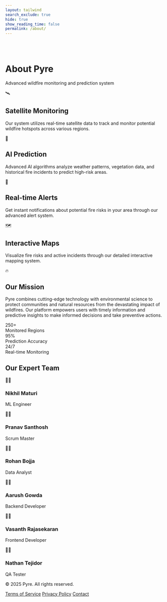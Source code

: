 ```yaml
---
layout: tailwind
search_exclude: true
hide: true
show_reading_time: false
permalink: /about/
---
```


<!-- NOTE: I removed that part from the class part of the overall div, when switching to the base layout -->
<!-- style="background-image: url('https://cdnjs.cloudflare.com/ajax/libs/particles.js/2.0.0/particles.min.js'); background-size: cover;" -->
<div class="min-h-screen bg-black text-gray-200">
  <!-- <div class="absolute inset-0 bg-black bg-opacity-90 z-0" style="background-image: radial-gradient(circle, rgba(255, 100, 50, 0.1) 1px, transparent 1px); background-size: 30px 30px;"></div> -->

  <br>
  <br>

  <!-- Main Content -->
  <div class="relative z-10 container mx-auto px-4 py-12">
    <!-- Header -->
    <div class="text-center mb-12">
      <h1 class="text-4xl font-bold text-white mb-2">About Pyre</h1>
      <p class="text-xl text-gray-400">Advanced wildfire monitoring and prediction system</p>
    </div>
    <div class="grid md:grid-cols-2 gap-6 mb-12">
      <!-- Satellite Monitoring -->
      <div class="bg-gray-900 bg-opacity-80 backdrop-blur-sm p-6 rounded-lg border border-gray-800 hover:border-orange-900 transition duration-300">
        <div class="flex items-center mb-4">
          <span class="text-orange-500 text-2xl mr-3">🛰️</span>
          <h2 class="text-xl font-semibold text-white">Satellite Monitoring</h2>
        </div>
        <p class="text-gray-400">
          Our system utilizes real-time satellite data to track and monitor potential wildfire hotspots across various regions.
        </p>
      </div>
      <div class="bg-gray-900 bg-opacity-80 backdrop-blur-sm p-6 rounded-lg border border-gray-800 hover:border-orange-900 transition duration-300">
        <div class="flex items-center mb-4">
          <span class="text-orange-500 text-2xl mr-3">🤖</span>
          <h2 class="text-xl font-semibold text-white">AI Prediction</h2>
        </div>
        <p class="text-gray-400">
          Advanced AI algorithms analyze weather patterns, vegetation data, and historical fire incidents to predict high-risk areas.
        </p>
      </div>
      <div class="bg-gray-900 bg-opacity-80 backdrop-blur-sm p-6 rounded-lg border border-gray-800 hover:border-orange-900 transition duration-300">
        <div class="flex items-center mb-4">
          <span class="text-orange-500 text-2xl mr-3">🔔</span>
          <h2 class="text-xl font-semibold text-white">Real-time Alerts</h2>
        </div>
        <p class="text-gray-400">
          Get instant notifications about potential fire risks in your area through our advanced alert system.
        </p>
      </div>
      <div class="bg-gray-900 bg-opacity-80 backdrop-blur-sm p-6 rounded-lg border border-gray-800 hover:border-orange-900 transition duration-300">
        <div class="flex items-center mb-4">
          <span class="text-orange-500 text-2xl mr-3">🗺️</span>
          <h2 class="text-xl font-semibold text-white">Interactive Maps</h2>
        </div>
        <p class="text-gray-400">
          Visualize fire risks and active incidents through our detailed interactive mapping system.
        </p>
      </div>
    </div>
    <div class="bg-gradient-to-r from-orange-900 to-red-900 bg-opacity-40 p-8 rounded-lg mb-12">
      <div class="flex items-center mb-4">
        <span class="text-orange-400 text-2xl mr-3">🔥</span>
        <h2 class="text-2xl font-bold text-white">Our Mission</h2>
      </div>
      <p class="text-gray-200 leading-relaxed">
        Pyre combines cutting-edge technology with environmental science to protect communities and natural resources from the devastating impact of wildfires. Our platform empowers users with timely information and predictive insights to make informed decisions and take preventive actions.
      </p>
    </div>
    <div class="grid md:grid-cols-3 gap-6 mb-16">
      <div class="bg-gray-900 bg-opacity-60 p-6 rounded-lg text-center">
        <div class="text-orange-500 text-3xl font-bold mb-2">250+</div>
        <div class="text-gray-400">Monitored Regions</div>
      </div>
      <div class="bg-gray-900 bg-opacity-60 p-6 rounded-lg text-center">
        <div class="text-orange-500 text-3xl font-bold mb-2">95%</div>
        <div class="text-gray-400">Prediction Accuracy</div>
      </div>
      <div class="bg-gray-900 bg-opacity-60 p-6 rounded-lg text-center">
        <div class="text-orange-500 text-3xl font-bold mb-2">24/7</div>
        <div class="text-gray-400">Real-time Monitoring</div>
      </div>
    </div>
    <div class="mb-16">
      <h2 class="text-2xl font-bold text-white text-center mb-8">Our Expert Team</h2>
      <div class="grid md:grid-cols-3 gap-8">
        <div class="text-center">
          <div class="w-32 h-32 mx-auto mb-4 rounded-full bg-gradient-to-br from-gray-700 to-gray-900 flex items-center justify-center text-orange-500 text-4xl">
            👨‍🔬
          </div>
          <h3 class="text-lg font-semibold text-white">Nikhil Maturi</h3>
          <p class="text-gray-400">ML Engineer</p>
        </div>
        <div class="text-center">
          <div class="w-32 h-32 mx-auto mb-4 rounded-full bg-gradient-to-br from-gray-700 to-gray-900 flex items-center justify-center text-orange-500 text-4xl">
            👨‍🔬
          </div>
          <h3 class="text-lg font-semibold text-white">Pranav Santhosh</h3>
          <p class="text-gray-400">Scrum Master</p>
        </div>
        <div class="text-center">
          <div class="w-32 h-32 mx-auto mb-4 rounded-full bg-gradient-to-br from-gray-700 to-gray-900 flex items-center justify-center text-orange-500 text-4xl">
            👨‍🚒
          </div>
          <h3 class="text-lg font-semibold text-white">Rohan Bojja</h3>
          <p class="text-gray-400">Data Analyst</p>
        </div>
        <div class="text-center">
          <div class="w-32 h-32 mx-auto mb-4 rounded-full bg-gradient-to-br from-gray-700 to-gray-900 flex items-center justify-center text-orange-500 text-4xl">
            👨‍🚒
          </div>
          <h3 class="text-lg font-semibold text-white">Aarush Gowda</h3>
          <p class="text-gray-400">Backend Developer</p>
        </div>
        <div class="text-center">
          <div class="w-32 h-32 mx-auto mb-4 rounded-full bg-gradient-to-br from-gray-700 to-gray-900 flex items-center justify-center text-orange-500 text-4xl">
            👨‍💼
          </div>
          <h3 class="text-lg font-semibold text-white">Vasanth Rajasekaran</h3>
          <p class="text-gray-400">Frontend Developer</p>
        </div>
        <div class="text-center">
          <div class="w-32 h-32 mx-auto mb-4 rounded-full bg-gradient-to-br from-gray-700 to-gray-900 flex items-center justify-center text-orange-500 text-4xl">
            👨‍🚒
          </div>
          <h3 class="text-lg font-semibold text-white">Nathan Tejidor</h3>
          <p class="text-gray-400">QA Tester</p>
        </div>
      </div>
    </div>
  </div>
  <footer class="relative z-10 bg-black bg-opacity-80 py-8 border-t border-gray-800">
    <div class="container mx-auto px-4">
      <div class="flex flex-col md:flex-row justify-between items-center">
        <div class="mb-4 md:mb-0">
          <p class="text-gray-500">© 2025 Pyre. All rights reserved.</p>
        </div>
        <div class="flex space-x-4">
          <a href="#" class="text-gray-500 hover:text-orange-500 transition duration-200">Terms of Service</a>
          <a href="#" class="text-gray-500 hover:text-orange-500 transition duration-200">Privacy Policy</a>
          <a href="#" class="text-gray-500 hover:text-orange-500 transition duration-200">Contact</a>
        </div>
      </div>
    </div>
  </footer>
</div>

